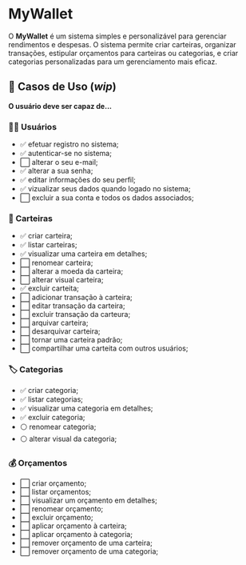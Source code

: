 # MyWallet

O **MyWallet** é um sistema simples e personalizável para gerenciar rendimentos e despesas. O sistema permite criar carteiras, organizar transações, estipular orçamentos para carteiras ou categorias, e criar categorias personalizadas para um gerenciamento mais eficaz.

## :triangular_flag_on_post: Casos de Uso (_wip_)

**O usuário deve ser capaz de...**
 
### :man_beard: Usuários

- ✅ efetuar registro no sistema;
- ✅ autenticar-se no sistema;
- ⬜ alterar o seu e-mail;
- ✅ alterar a sua senha;
- ✅ editar informações do seu perfil;
- ✅ vizualizar seus dados quando logado no sistema;
- ⬜ excluir a sua conta e todos os dados associados;

### :purse: Carteiras

- ✅ criar carteira;
- ✅ listar carteiras;
- ✅ visualizar uma carteira em detalhes;
- ⬜ renomear carteira;
- ⬜ alterar a moeda da carteira;
- ⬜ alterar visual carteira;
- ✅ excluir carteita;
- ⬜ adicionar transação à carteira;
- ⬜ editar transação da carteira;
- ⬜ excluir transação da carteura;
- ⬜ arquivar carteira;
- ⬜ desarquivar carteira;
- ⬜ tornar uma carteira padrão;
- ⬜ compartilhar uma carteita com outros usuários;

### :label: Categorias

- ✅ criar categoria;
- ✅ listar categorias;
- ✅ visualizar uma categoria em detalhes;
- ✅ excluir categoria;
- ⚪ renomear categoria;
- ⚪ alterar visual da categoria;

### :moneybag: Orçamentos

- ⬜ criar orçamento;
- ⬜ listar orçamentos;
- ⬜ visualizar um orçamento em detalhes;
- ⬜ renomear orçamento;
- ⬜ excluir orçamento;
- ⬜ aplicar orçamento à carteira;
- ⬜ aplicar orçamento à categoria;
- ⬜ remover orçamento de uma carteira;
- ⬜ remover orçamento de uma categoria;
